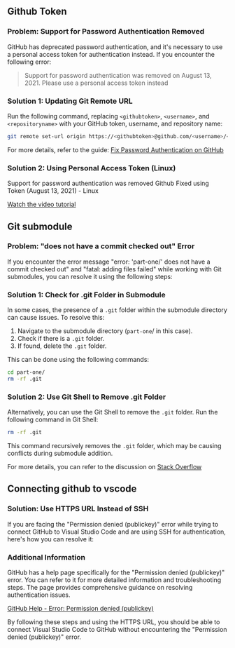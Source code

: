 ## Github Token 

### Problem: Support for Password Authentication Removed

GitHub has deprecated password authentication, and it's necessary to use a personal access token for authentication instead. If you encounter the following error:

> Support for password authentication was removed on August 13, 2021. Please use a personal access token instead

### Solution 1: Updating Git Remote URL

Run the following command, replacing `<githubtoken>`, `<username>`, and `<repositoryname>` with your GitHub token, username, and repository name:

```bash
git remote set-url origin https://<githubtoken>@github.com/<username>/<repositoryname>.git
```

For more details, refer to the guide: [Fix Password Authentication on GitHub](https://levelup.gitconnected.com/fix-password-authentication-github-3395e579ce74)

### Solution 2: Using Personal Access Token (Linux)

Support for password authentication was removed Github Fixed using Token (August 13, 2021) - Linux

[Watch the video tutorial](https://www.youtube.com/watch?v=ytSoabxSQ6E)



## Git submodule 

### Problem: "does not have a commit checked out" Error

If you encounter the error message "error: 'part-one/' does not have a commit checked out" and "fatal: adding files failed" while working with Git submodules, you can resolve it using the following steps:

### Solution 1: Check for .git Folder in Submodule

In some cases, the presence of a `.git` folder within the submodule directory can cause issues. To resolve this:

1. Navigate to the submodule directory (`part-one`/ in this case).
2. Check if there is a `.git` folder.
3. If found, delete the `.git` folder.

This can be done using the following commands:

```bash
cd part-one/
rm -rf .git
```

### Solution 2: Use Git Shell to Remove .git Folder

Alternatively, you can use the Git Shell to remove the `.git` folder. Run the following command in Git Shell:

```bash
rm -rf .git
```

This command recursively removes the `.git` folder, which may be causing conflicts during submodule addition.

For more details, you can refer to the discussion on [Stack Overflow](https://stackoverflow.com/questions/12940626/github-error-message-permission-denied-publickey)



## Connecting github to vscode 

### Solution: Use HTTPS URL Instead of SSH

If you are facing the "Permission denied (publickey)" error while trying to connect GitHub to Visual Studio Code and are using SSH for authentication, here's how you can resolve it:

### Additional Information

GitHub has a help page specifically for the "Permission denied (publickey)" error. You can refer to it for more detailed information and troubleshooting steps. The page provides comprehensive guidance on resolving authentication issues.

[GitHub Help - Error: Permission denied (publickey)](https://stackoverflow.com/questions/12940626/github-error-message-permission-denied-publickey)

By following these steps and using the HTTPS URL, you should be able to connect Visual Studio Code to GitHub without encountering the "Permission denied (publickey)" error.

